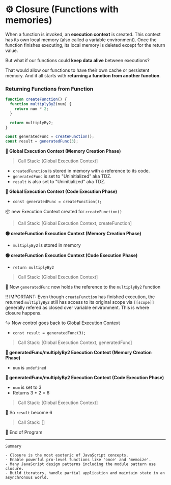# ⚙️ Closure (Functions with memories)

When a function is invoked, an **execution context** is created. This context has its own local memory (also called a variable environment). Once the function finishes executing, its local memory is deleted except for the return value.

But what if our functions could **keep data alive** between executions?

That would allow our functions to have their own cache or persistent memory. And it all starts with **returning a function from another function**.

### Returning Functions from Function

```js
function createFunction() {
  function multiplyBy2(num) {
    return num * 2;
  }

  return multiplyBy2;
}

const generatedFunc = createFunction();
const result = generatedFunc(3);
```

**🔴 Global Execution Context (Memory Creation Phase)**

> Call Stack: [Global Execution Context]

- `createdFunction` is stored in memory with a reference to its code.
- `generatedFunc` is set to "Uninitialized" aka TDZ.
- `result` is also set to "Uninitialized" aka TDZ.

**🔴 Global Execution Context (Code Execution Phase)**

- `const generatedFunc = createFunction();`

📦 new Execution Context created for `createFunction()`

> Call Stack: [Global Execution Context, createFunction]

**🟢 createFunction Execution Context (Memory Creation Phase)**

- `multiplyBy2` is stored in memory

**🟢 createFunction Execution Context (Code Execution Phase)**

- `return multiplyBy2`

> Call Stack: [Global Execution Context]

🔗 Now `generatedFunc` now holds the reference to the `multiplyBy2` function

‼️ IMPORTANT: Even though `createFunction` has finished execution, the returned `multiplyBy2` still has access to its original scope via `[[scope]]` generally refered as closed over variable environment. This is where closure happens.

↪️ Now control goes back to Global Execution Context

- `const result = generatedFunc(3);`

> Call Stack: [Global Execution Context, generatedFunc]

**🔵 generatedFunc/multiplyBy2 Execution Context (Memory Creation Phase)**

- `num` is `undefined`

**🔵 generatedFunc/multiplyBy2 Execution Context (Code Execution Phase)**

- `num` is set to 3
- Returns 3 \* 2 = 6

> Call Stack: [Global Execution Context]

🎉 So `result` become 6

> Call Stack: []

🏁 End of Program

---

    Summary

    - Closure is the most esoteric of JavaScript concepts.
    - Enable powerful pro-level functions like 'once' and 'memoize'.
    - Many JavaScript design patterns including the module pattern use closure.
    - Build iterators, handle partial application and maintain state in an asynchronous world.
